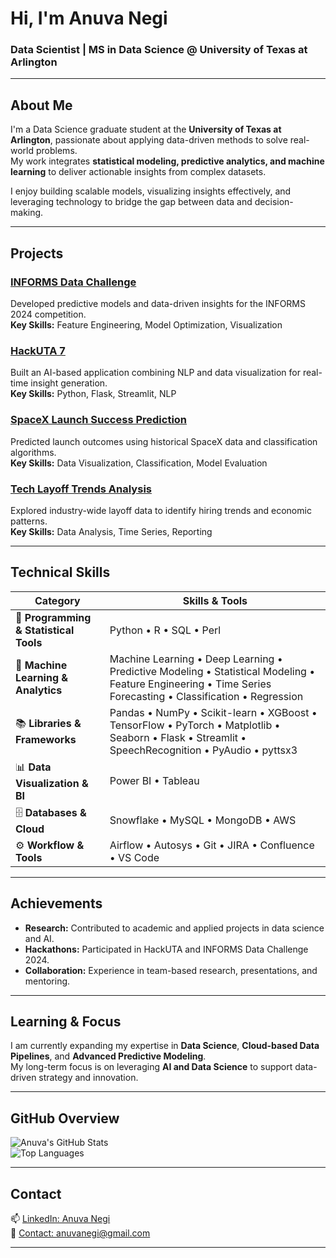 # Hi, I'm Anuva Negi  

### Data Scientist | MS in Data Science @ University of Texas at Arlington  

---

## About Me  

I'm a Data Science graduate student at the **University of Texas at Arlington**, passionate about applying data-driven methods to solve real-world problems.  
My work integrates **statistical modeling, predictive analytics, and machine learning** to deliver actionable insights from complex datasets.  

I enjoy building scalable models, visualizing insights effectively, and leveraging technology to bridge the gap between data and decision-making.  

---

## Projects  

### [INFORMS Data Challenge](https://github.com/silverfrost702/INFORMS---Data-Challenge)  
Developed predictive models and data-driven insights for the INFORMS 2024 competition.  
**Key Skills:** Feature Engineering, Model Optimization, Visualization  

### [HackUTA 7](https://github.com/silverfrost702/HACKUTA-7)  
Built an AI-based application combining NLP and data visualization for real-time insight generation.  
**Key Skills:** Python, Flask, Streamlit, NLP  

### [SpaceX Launch Success Prediction](https://github.com/silverfrost702/Projects/tree/main/SpaceX_Launch_Success_Prediction)  
Predicted launch outcomes using historical SpaceX data and classification algorithms.  
**Key Skills:** Data Visualization, Classification, Model Evaluation  

### [Tech Layoff Trends Analysis](https://github.com/silverfrost702/Projects/tree/main/tech_layoff_trends)  
Explored industry-wide layoff data to identify hiring trends and economic patterns.  
**Key Skills:** Data Analysis, Time Series, Reporting  

---

## Technical Skills  

| **Category** | **Skills & Tools** |
|---------------|--------------------|
| 🧩 **Programming & Statistical Tools** | Python • R • SQL • Perl |
| 🤖 **Machine Learning & Analytics** | Machine Learning • Deep Learning • Predictive Modeling • Statistical Modeling • Feature Engineering • Time Series Forecasting • Classification • Regression |
| 📚 **Libraries & Frameworks** | Pandas • NumPy • Scikit-learn • XGBoost • TensorFlow • PyTorch • Matplotlib • Seaborn • Flask • Streamlit • SpeechRecognition • PyAudio • pyttsx3 |
| 📊 **Data Visualization & BI** | Power BI • Tableau |
| 🗄️ **Databases & Cloud** | Snowflake • MySQL • MongoDB • AWS |
| ⚙️ **Workflow & Tools** | Airflow • Autosys • Git • JIRA • Confluence • VS Code |


---

## Achievements  

- **Research:** Contributed to academic and applied projects in data science and AI.  
- **Hackathons:** Participated in HackUTA and INFORMS Data Challenge 2024.  
- **Collaboration:** Experience in team-based research, presentations, and mentoring.  

---

## Learning & Focus  

I am currently expanding my expertise in **Data Science**, **Cloud-based Data Pipelines**, and **Advanced Predictive Modeling**.  
My long-term focus is on leveraging **AI and Data Science** to support data-driven strategy and innovation.  

---

## GitHub Overview  

![Anuva's GitHub Stats](https://github-readme-stats.vercel.app/api?username=silverfrost702&show_icons=true&theme=transparent&hide_title=true)  
![Top Languages](https://github-readme-stats.vercel.app/api/top-langs/?username=silverfrost702&layout=compact&theme=transparent)

---

## Contact  

📫 [LinkedIn: Anuva Negi](https://www.linkedin.com/in/anuva-negi/)  
📧 [Contact: anuvanegi@gmail.com](mailto:anuvanegi@gmail.com)

---
